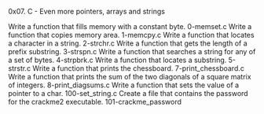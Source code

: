0x07. C - Even more pointers, arrays and strings

Write a function that fills memory with a constant byte. 0-memset.c
Write a function that copies memory area. 1-memcpy.c
Write a function that locates a character in a string. 2-strchr.c
Write a function that gets the length of a prefix substring. 3-strspn.c
Write a function that searches a string for any of a set of bytes. 4-strpbrk.c
Write a function that locates a substring. 5-strstr.c
Write a function that prints the chessboard. 7-print_chessboard.c
Write a function that prints the sum of the two diagonals of a square matrix of integers. 8-print_diagsums.c
Write a function that sets the value of a pointer to a char. 100-set_string.c
Create a file that contains the password for the crackme2 executable. 101-crackme_password
